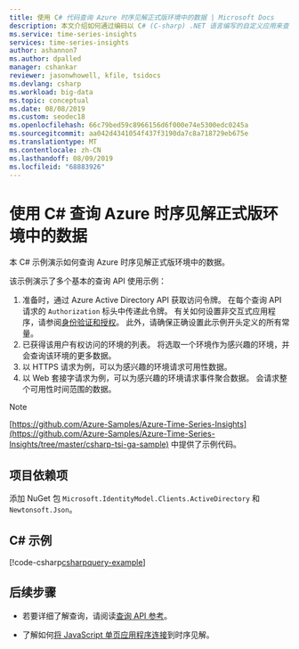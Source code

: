 ```yaml
---
title: 使用 C# 代码查询 Azure 时序见解正式版环境中的数据 | Microsoft Docs
description: 本文介绍如何通过编码以 C# (C-sharp) .NET 语言编写的自定义应用来查询 Azure 时序见解环境中的数据。
ms.service: time-series-insights
services: time-series-insights
author: ashannon7
ms.author: dpalled
manager: cshankar
reviewer: jasonwhowell, kfile, tsidocs
ms.devlang: csharp
ms.workload: big-data
ms.topic: conceptual
ms.date: 08/08/2019
ms.custom: seodec18
ms.openlocfilehash: 66c79bed59c8966156d6f000e74e5300edc0245a
ms.sourcegitcommit: aa042d4341054f437f3190da7c8a718729eb675e
ms.translationtype: MT
ms.contentlocale: zh-CN
ms.lasthandoff: 08/09/2019
ms.locfileid: "68883926"
---
```

# <a name="query-data-from-the-azure-time-series-insights-ga-environment-using-c"></a>使用 C# 查询 Azure 时序见解正式版环境中的数据

本 C# 示例演示如何查询 Azure 时序见解正式版环境中的数据。

该示例演示了多个基本的查询 API 使用示例：

1. 准备时，通过 Azure Active Directory API 获取访问令牌。 在每个查询 API 请求的 `Authorization` 标头中传递此令牌。 有关如何设置非交互式应用程序，请参阅[身份验证和授权](time-series-insights-authentication-and-authorization.md)。 此外，请确保正确设置此示例开头定义的所有常量。
1. 已获得该用户有权访问的环境的列表。 将选取一个环境作为感兴趣的环境，并会查询该环境的更多数据。
1. 以 HTTPS 请求为例，可以为感兴趣的环境请求可用性数据。
1. 以 Web 套接字请求为例，可以为感兴趣的环境请求事件聚合数据。 会请求整个可用性时间范围的数据。

> [!NOTE]
> [https://github.com/Azure-Samples/Azure-Time-Series-Insights](https://github.com/Azure-Samples/Azure-Time-Series-Insights/tree/master/csharp-tsi-ga-sample) 中提供了示例代码。

## <a name="project-dependencies"></a>项目依赖项

添加 NuGet 包 `Microsoft.IdentityModel.Clients.ActiveDirectory` 和 `Newtonsoft.Json`。

## <a name="c-example"></a>C# 示例

[!code-csharp[csharpquery-example](~/samples-tsi/csharp-tsi-ga-sample/Program.cs)]

## <a name="next-steps"></a>后续步骤

- 若要详细了解查询，请阅读[查询 API 参考](https://docs.microsoft.com/rest/api/time-series-insights/ga-query-api)。

- 了解如何[将 JavaScript 单页应用程序连接](tutorial-create-tsi-sample-spa.md)到时序见解。